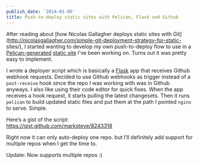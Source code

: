 ```yaml
---
publish_date: '2014-01-05'
title: Push-to-deploy static sites with Pelican, Flask and Github
---
```


After reading about [how Nicolas Gallagher deploys static sites with
Git](http://nicolasgallagher.com/simple-git-deployment-strategy-for-static-
sites/), I started wanting to develop my own push-to-deploy flow to use in a
[Pelican-generated](http://blog.getpelican.com/) [static
site](https://github.com/pythonph/pycon) I’ve been working on. Turns out it
was pretty easy to implement.

I wrote a deployer script which is basically a
[Flask](http://flask.pocoo.org/) app that receives Github webhook requests.
Decided to use Github webhooks as trigger instead of a `post-receive` hook
since the repo I was working with was in Github anyways. I also like using
their code editor for quick fixes. When the app receives a hook request, it
starts pulling the latest changesets. Then it runs `pelican` to build updated
static files and put them at the path I pointed `nginx` to serve. Simple.

Here’s a gist of the script:  
<https://gist.github.com/marksteve/8243318>

Right now it can only auto-deploy one repo. but I’ll definitely add support
for multiple repos when I get the time to.

Update: Now supports multiple repos :)